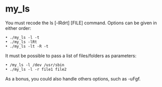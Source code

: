 # my_ls

You must recode the ls [-lRdrt] [FILE] command.
Options can be given in either order:

    • ./my_ls -l -t
    • ./my_ls -lRt
    • ./my_ls -lt -R -t

It must be possible to pass a list of files/folders as parameters:

    • /my_ls -l /dev /usr/sbin
    • ./my_ls -l -r file1 file2

As a bonus, you could also handle others options, such as -uFgf.
